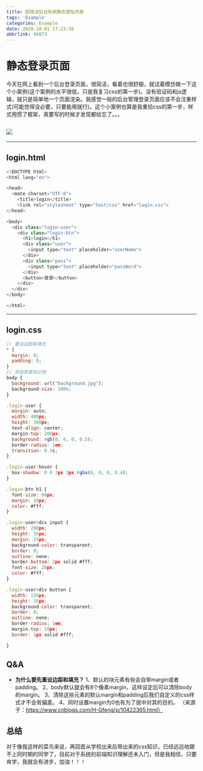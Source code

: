```yaml
---
title: 超简洁后台系统静态登陆页面
tags: 'Example'
categories: Example
date: 2020-10-01 17:23:38
abbrlink: 44873
---
```

# 静态登录页面

今天在网上看到一个后台登录页面，很简洁，看着也很舒服，就试着模仿做一下这个小案例(这个案例的水平很低，只是我复习css的第一步)。没有验证码和js逻辑，就只是简单地一个页面渲染。我感觉一般的后台管理登录页面应该不会注重样式(可能觉得没必要，只要能用就行)。这个小案例也算是我重拾css的第一步，样式用惯了框架，真要写的时候才发现都给忘了。。。
## ![](https://img-blog.csdnimg.cn/2020091320435635.png?x-oss-process=image/watermark,type_ZmFuZ3poZW5naGVpdGk,shadow_10,text_aHR0cHM6Ly9ibG9nLmNzZG4ubmV0L3N1bmdvb2RsdWNrNjY2,size_16,color_FFFFFF,t_70#pic_center)
<!--more-->

****
## login.html
```javascript
<!DOCTYPE html>
<html lang="en">

<head>
  <mate charset="UTF-8">
    <title>login</title>
    <link rel="stylesheet" type="text/css" href="login.css">
</head>

<body>
  <div class="login-user">
    <div class="login-btn">
      <h1>login</h1>
      <div class="user">
        <input type="text" placeholder="userName">
      </div>
      <div class="pass">
        <input type="text" placeholder="passWord">
      </div>
      <button>登录</button>
    </div>
  </div>
</body>

</html>
```

****
## login.css
```javascript
// 重设边距和填充
* {
  margin: 0;
  padding: 0;
}
// 添加背景和比例
body {
  background: url("background.jpg");
  background-size: 100%;
}

.login-user {
  margin: auto;
  width: 400px;
  height: 300px;
  text-align: center;
  margin-top: 200px;
  background: rgb(0, 0, 0, 0.5);
  border-radius: 1em;
  transition: 0.3s;
}

.login-user:hover {
  box-shadow: 0 0 3px 3px rgba(0, 0, 0, 0.4);
}

.login-btn h1 {
  font-size: 60px;
  margin: 10px;
  color: #fff;
}

.login-user>div input {
  width: 200px;
  height: 35px;
  margin: 15px;
  background-color: transparent;
  border: 0;
  outline: none;
  border-bottom: 2px solid #fff;
  font-size: 20px;
  color: #fff;
}

.login-user>div button {
  width: 150px;
  height: 35px;
  background-color: transparent;
  border: 0;
  outline: none;
  border-radius: 1em;
  margin-top: 10px;
  border: 1px solid #fff;

}
```
## Q&A
- **为什么要先重设边距和填充？**
	1、默认的块元素有些会自带margin或者padding。
2、body默认就会有8个像素margin，这样设定后可以清除body的margin。
3、清除这些元素的默认margin和padding后我们自定义的css样式才不会有偏差。
4、同时设置margin为0也有为了居中对其的目的。
（来源于：https://www.cnblogs.com/H-Gfeng/p/10422365.html）


## 总结
对于像我这样的菜鸟来说，再回首从学校出来后带出来的css知识，已经远远地跟不上同时期的同学了，目前对于系统的前端知识理解还未入门，但是我相信，只要肯学，我就会有进步，加油！！！